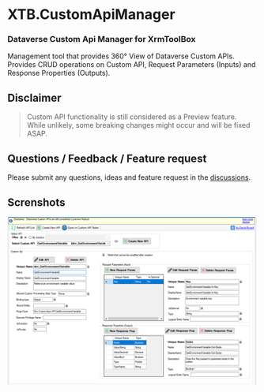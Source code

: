 # XTB.CustomApiManager
### Dataverse Custom Api Manager for XrmToolBox

Management tool that provides 360° View of Dataverse Custom APIs.
Provides CRUD operations on Custom API, Request Parameters (Inputs) and Response Properties (Outputs).

## Disclaimer 
> Custom API functionality is still considered as a Preview feature. While unlikely, some breaking changes might occur and will be fixed ASAP.

## Questions / Feedback / Feature request
Please submit any questions, ideas and feature request in the [discussions](https://github.com/drivardxrm/XTB.CustomApiManager/discussions).

## Screnshots
![screnshot](https://github.com/drivardxrm/XTB.CustomApiManager/blob/main/images/MainForm.png?raw=true)

